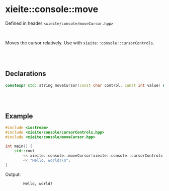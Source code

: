 # xieite::console::move
Defined in header `<xieite/console/moveCursor.hpp>`

<br/>

Moves the cursor relatively. Use with `xieite::console::cursorControls`.

<br/><br/>

## Declarations
```cpp
constexpr std::string moveCursor(const char control, const int value) noexcept;
```

<br/><br/>

## Example
```cpp
#include <iostream>
#include <xieite/console/cursorControls.hpp>
#include <xieite/console/moveCursor.hpp>

int main() {
	std::cout
		<< xieite::console::moveCursor(xieite::console::cursorControls::right, 8)
		<< "Hello, world!\n";
}
```
Output:
```
        Hello, world!
```
